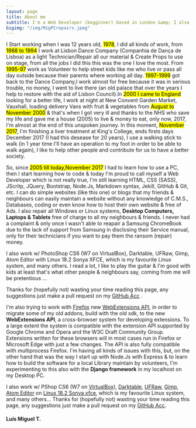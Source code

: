 ```yaml
---
layout: page
title: About me
subtitle: I'm a Web Developer (begginner) based in London &amp; I also repair computers free of charge to my neighbours & friends.
bigimg: "/img/MigPCrepairs.jpeg"
---
```


  I Start working when I was 12 years old, <mark>1978</mark>, I did all kinds of work, from <mark>1988 to 1994</mark> I work at Lisbon Dance Company (Companhia de Dança de Lisboa) as a light Technician/Repair all our material &amp; Create Props to use on stage, from all the jobs I did this this was the one I love the most. From <mark>1995-97</mark> work as Volunteer to help street kids like me who live or pass all day outside because their parents where working all day. <mark>1997-1999</mark> got back to the Dance Company,I work almost for free because it was in serious trouble, no money, I went to live there (an old palace that over the years I help to restore with the aid of Lisbon Council).In <mark>2000 I came to England</mark> looking for a better life, I work at night at New Convent Garden Market, Vauxhall, loading delivery Vans with fruit &amp; vegetables from <mark>August to November 2000</mark> &amp; that's when I got very ill and thanks to the NHS who save my life and gave me a house (2005) to live &amp; money to eat, only now, 2017, I'm almost at the end of this unspoken journey. In this moment, <mark>November 2017</mark>, I'm finishing a liver treatment at King's College, ends firsts days December 2017 (I had this desease for 20 years), I use a walking stick to walk (in 1 year time I'll have an operation to my foot in order to be able to walk again), I like to help other people and contribute for us to have a better society.


  So, since <mark>2005 till today,November 2017</mark> I had to learn how to use a PC, then I start learning how to code &amp; today I'm proud to call myself a Web Developer which is not really true, I'm still learning HTML, CSS (SASS), JScritp, JQuery, Bootstrap, Node.Js, Markdown syntax, Jekill, GitHub &amp; Git, etc. I can do simple websites (like this one) or blogs that my friends &amp; neighbours can easily maintain a website without any knowledge of C.M.S., Databases, coding or even know how to host their own website &amp; free of Ads.
  I also repair all Windows or Linux systems, <b>Desktop Computers, Laptops &amp; Tablets</b> free of charge to all my neighbours &amp; friends. I never had a complaint &amp; only once I wasn't able to reapair a Samsung ChromeBook due to the lack of support from Samsung in disclosing their Service manual, only for their technicians if you want to pay them the ransom (repair) money.
  
  I also work w/ PhotoShop CS6 (W7 on VirtualBox), Darktable, UFRaw, Gimp, Atom Editor with Linux 18.2 Sonya XFCE, which is my favourite Linux system, and many others. I read a lot, I like to play the guitar &amp; I'm good with kids at least that's what other people &amp; neighbours say, coming from me will be pretentious ...
  
  Thanks for (hopefully not) wasting your time reading this page, any suggestions just make a pull request on my [GitHub Acc](https://github.com/linuxfce) .

 I'm also trying to work with [Firefox](http://tinyurl.com/o4zpxgb) new [WebExtensions API](http://tinyurl.com/oquzmyx), in order to migrate some of my old addons, build with the old sdk, to the new **WebExtensions API**, a cross-browser system for developing extensions. To a large extent the system is compatible with the extension API supported by Google Chrome and Opera and the W3C Draft Community Group. Extensions written for these browsers will in most cases run in Firefox or Microsoft Edge with just a few changes. The API is also fully compatible with multiprocess Firefox. I'm having all kinds of issues with this, but, on the other hand that was the way I start up with Node.Js with Express &amp; to learn how to build the software for a local Library maintain by volunteers, I'm experimenting to this also with the **Django framework** in my localhost on my Desktop PC.
 
 I also work w/ PShop CS6 (W7 on [VirtualBox]( https://www.virtualbox.org/)), [Darktable](https://www.darktable.org/), [UFRaw](http://ufraw.sourceforge.net/), [Gimp](https://www.gimp.org/tutorials/), [Atom Editor](https://atom.io/) on [Linux 18.2 Sonya xfce](https://linuxmint.com/rel_sonya_xfce.php), which is my favourite Linux system, and many others...
   Thanks for (hopefully not) wasting your time reading this page, any suggestions just make a pull request on my [GitHub Acc](https://github.com/linuxfce).
#### Luís Miguel T.
